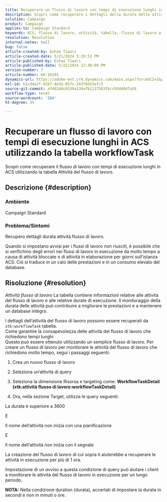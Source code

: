 ```yaml
---
title: Recuperare un flusso di lavoro con tempi di esecuzione lunghi in ACS utilizzando la tabella workflowTask
description: Scopri come recuperare i dettagli della durata delle attività del flusso di lavoro.
solution: Campaign
product: Campaign
applies-to: Campaign Standard
keywords: KCS, flusso di lavoro, attività, tabella, flusso di lavoro a esecuzione prolungata, prestazioni, ACS
resolution: Resolution
internal-notes: null
bug: false
article-created-by: Eshaa Tiwari
article-created-date: 5/21/2024 5:29:53 PM
article-published-by: Eshaa Tiwari
article-published-date: 5/22/2024 12:48:08 PM
version-number: 7
article-number: KA-16101
dynamics-url: https://adobe-ent.crm.dynamics.com/main.aspx?forceUCI=1&pagetype=entityrecord&etn=knowledgearticle&id=59ca2cba-9717-ef11-9f8a-6045bd006793
exl-id: b1cd4a2f-d1b7-4e3a-857c-243f8d15efc3
source-git-commit: afd82ddc6539a130afb1137583fbcc93dd047a56
workflow-type: tm+mt
source-wordcount: '284'
ht-degree: 3%

---
```


# Recuperare un flusso di lavoro con tempi di esecuzione lunghi in ACS utilizzando la tabella workflowTask


Scopri come recuperare il flusso di lavoro con tempi di esecuzione lunghi in ACS utilizzando la tabella Attività del flusso di lavoro.

## Descrizione {#description}


### <b>Ambiente</b>

Campaign Standard

### <b>Problema/Sintomi</b>

Recupero dettagli durata attività flusso di lavoro.

Quando si impostano avvisi per i flussi di lavoro non riusciti, è possibile che si verifichino degli errori nei flussi di lavoro in esecuzione da molto tempo a causa di attività bloccate o di attività in elaborazione per giorni sull’istanza ACS. Ciò si traduce in un calo delle prestazioni e in un consumo elevato del database.


## Risoluzione {#resolution}


*Attività flusso di lavoro* La tabella contiene informazioni relative alle attività del flusso di lavoro e alle relative durate di esecuzione. Il monitoraggio della durata delle attività può contribuire a migliorare le prestazioni e a mantenere un database integro.

I dettagli dell’attività del flusso di lavoro possono essere recuperati da `xtk:workflowTask` tabella.
<br>Come garantire la consapevolezza delle attività del flusso di lavoro che richiedono tempi lunghi<br>
Questo può essere ottenuto utilizzando un semplice flusso di lavoro. Per creare un flusso di lavoro per monitorare le attività del flusso di lavoro che richiedono molto tempo, segui i passaggi seguenti:

1. Crea un nuovo flusso di lavoro

2. Seleziona un’attività di query

3. Seleziona la dimensione Risorsa e targeting come: <b>WorkflowTaskDetail</b> <b>(xtk:attività flusso di lavoro:workflowTaskDetail)</b>

4. Ora, nella sezione Target, utilizza le query seguenti:

La durata è superiore a 3600

E

Il nome dell’attività non inizia con una pianificazione

E

Il nome dell’attività non inizia con il segnale



La creazione del flusso di lavoro di cui sopra ti aiuterebbe a recuperare le attività in esecuzione per più di 1 ora.

Impostazione di un *avviso* a questa condizione di query può aiutare i client a monitorare le attività del flusso di lavoro in esecuzione per un lungo periodo.

<b>NOTA:</b> Nella condizione duration (durata), accertati di impostare la durata in secondi e non in minuti o ore.
